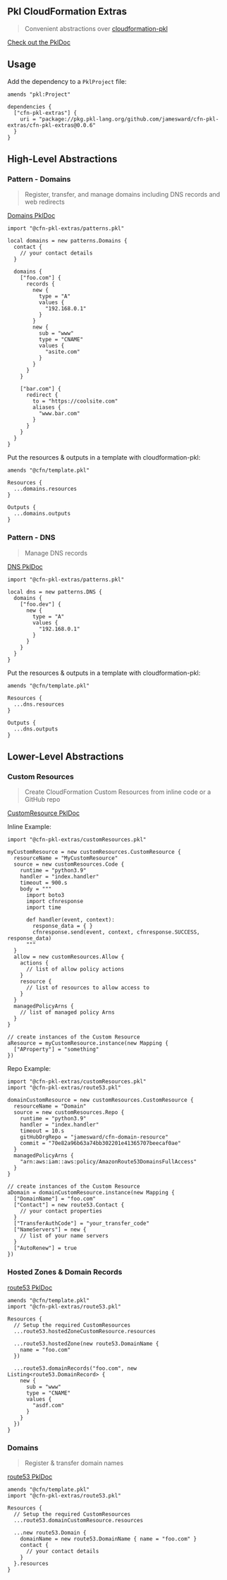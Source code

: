Pkl CloudFormation Extras
------------------

> Convenient abstractions over [cloudformation-pkl](https://github.com/aws-cloudformation/cloudformation-pkl)

[Check out the PklDoc](https://jamesward.github.io/cfn-pkl-extras/pkg.pkl-lang.org/github.com/jamesward/cfn-pkl-extras/cfn-pkl-extras/current/index.html)

## Usage

Add the dependency to a `PklProject` file:
```pkl
amends "pkl:Project"

dependencies {
  ["cfn-pkl-extras"] {
    uri = "package://pkg.pkl-lang.org/github.com/jamesward/cfn-pkl-extras/cfn-pkl-extras@0.0.6"
  }
}
```

## High-Level Abstractions

### Pattern - Domains

> Register, transfer, and manage domains including DNS records and web redirects

[Domains PklDoc](https://jamesward.github.io/cfn-pkl-extras/pkg.pkl-lang.org/github.com/jamesward/cfn-pkl-extras/cfn-pkl-extras/current/patterns/Domains.html)

```pkl
import "@cfn-pkl-extras/patterns.pkl"

local domains = new patterns.Domains {
  contact {
    // your contact details
  }

  domains {
    ["foo.com"] {
      records {
        new {
          type = "A"
          values {
            "192.168.0.1"
          }
        }
        new {
          sub = "www"
          type = "CNAME"
          values {
            "asite.com"
          }
        }
      }
    }

    ["bar.com"] {
      redirect {
        to = "https://coolsite.com"
        aliases {
          "www.bar.com"
        }
      }
    }
  }
}
```

Put the resources & outputs in a template with cloudformation-pkl:
```pkl
amends "@cfn/template.pkl"

Resources {
  ...domains.resources
}

Outputs {
  ...domains.outputs
}
```

### Pattern - DNS

> Manage DNS records

[DNS PklDoc](https://jamesward.github.io/cfn-pkl-extras/pkg.pkl-lang.org/github.com/jamesward/cfn-pkl-extras/cfn-pkl-extras/current/patterns/DNS.html)

```pkl
import "@cfn-pkl-extras/patterns.pkl"

local dns = new patterns.DNS {
  domains {
    ["foo.dev"] {
      new {
        type = "A"
        values {
          "192.168.0.1"
        }
      }
    }
  }
}
```

Put the resources & outputs in a template with cloudformation-pkl:
```pkl
amends "@cfn/template.pkl"

Resources {
  ...dns.resources
}

Outputs {
  ...dns.outputs
}
```

## Lower-Level Abstractions

### Custom Resources

> Create CloudFormation Custom Resources from inline code or a GitHub repo

[CustomResource PklDoc](https://jamesward.github.io/cfn-pkl-extras/pkg.pkl-lang.org/github.com/jamesward/cfn-pkl-extras/cfn-pkl-extras/current/customResources/CustomResource.html)

Inline Example:
```pkl
import "@cfn-pkl-extras/customResources.pkl"

myCustomResource = new customResources.CustomResource {
  resourceName = "MyCustomResource"
  source = new customResources.Code {
    runtime = "python3.9"
    handler = "index.handler"
    timeout = 900.s
    body = """
      import boto3
      import cfnresponse
      import time

      def handler(event, context):
        response_data = { }
        cfnresponse.send(event, context, cfnresponse.SUCCESS, response_data)
      """
  }
  allow = new customResources.Allow {
    actions {
      // list of allow policy actions
    }
    resource {
      // list of resources to allow access to
    }
  }
  managedPolicyArns {
    // list of managed policy Arns
  }
}

// create instances of the Custom Resource
aResource = myCustomResource.instance(new Mapping {
  ["AProperty"] = "something"
})
```

Repo Example:
```pkl
import "@cfn-pkl-extras/customResources.pkl"
import "@cfn-pkl-extras/route53.pkl"

domainCustomResource = new customResources.CustomResource {
  resourceName = "Domain"
  source = new customResources.Repo {
    runtime = "python3.9"
    handler = "index.handler"
    timeout = 10.s
    gitHubOrgRepo = "jamesward/cfn-domain-resource"
    commit = "70e82a96b63a74bb302201e41365707beecaf0ae"
  }
  managedPolicyArns {
    "arn:aws:iam::aws:policy/AmazonRoute53DomainsFullAccess"
  }
}

// create instances of the Custom Resource
aDomain = domainCustomResource.instance(new Mapping {
  ["DomainName"] = "foo.com"
  ["Contact"] = new route53.Contact {
    // your contact properties
  }
  ["TransferAuthCode"] = "your_transfer_code"
  ["NameServers"] = new {
    // list of your name servers
  }
  ["AutoRenew"] = true
})
```

### Hosted Zones & Domain Records

[route53 PklDoc](https://jamesward.github.io/cfn-pkl-extras/pkg.pkl-lang.org/github.com/jamesward/cfn-pkl-extras/cfn-pkl-extras/current/route53/index.html)

```pkl
amends "@cfn/template.pkl"
import "@cfn-pkl-extras/route53.pkl"

Resources {
  // Setup the required CustomResources
  ...route53.hostedZoneCustomResource.resources

  ...route53.hostedZone(new route53.DomainName {
    name = "foo.com"
  })

  ...route53.domainRecords("foo.com", new Listing<route53.DomainRecord> {
    new {
      sub = "www"
      type = "CNAME"
      values {
        "asdf.com"
      }
    }
  })
}
```

### Domains

> Register & transfer domain names

[route53 PklDoc](https://jamesward.github.io/cfn-pkl-extras/pkg.pkl-lang.org/github.com/jamesward/cfn-pkl-extras/cfn-pkl-extras/current/route53/index.html)

```pkl
amends "@cfn/template.pkl"
import "@cfn-pkl-extras/route53.pkl"

Resources {
  // Setup the required CustomResources
  ...route53.domainCustomResource.resources

  ...new route53.Domain {
    domainName = new route53.DomainName { name = "foo.com" }
    contact {
      // your contact details
    }
  }.resources
}
```
